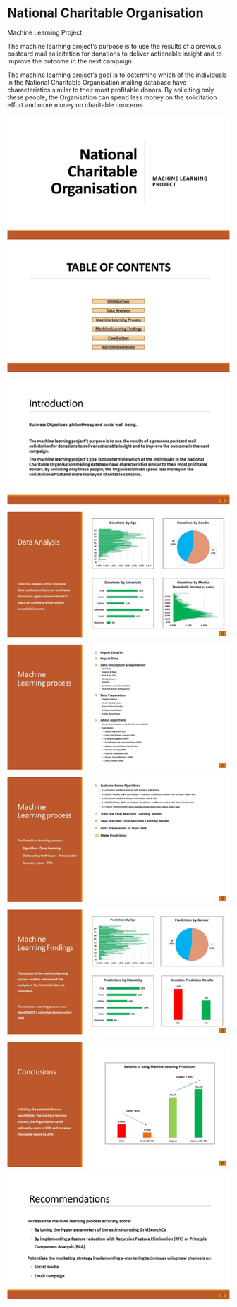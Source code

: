 # National Charitable Organisation
Machine Learning Project

The machine learning project’s purpose is to use the results of a previous postcard mail solicitation for donations to deliver actionable insight and to improve the outcome in the next campaign. 

The machine learning project’s goal is to determine which of the individuals in the National Charitable Organisation mailing database have characteristics similar to their most profitable donors. By soliciting only these people, the Organisation can spend less money on the solicitation effort and more money on charitable concerns. 

![alt text](https://github.com/AFoisAnalytics/National-Charitable-Organisation-Project/blob/master/Imagines/Slide1.JPG?raw=true)

![alt text](https://github.com/AFoisAnalytics/National-Charitable-Organisation-Project/blob/master/Imagines/Slide2.JPG?raw=true)

![alt text](https://github.com/AFoisAnalytics/National-Charitable-Organisation-Project/blob/master/Imagines/Slide3.JPG?raw=true)

![alt text](https://github.com/AFoisAnalytics/National-Charitable-Organisation-Project/blob/master/Imagines/Slide4.JPG?raw=true)

![alt text](https://github.com/AFoisAnalytics/National-Charitable-Organisation-Project/blob/master/Imagines/Slide5.JPG?raw=true)

![alt text](https://github.com/AFoisAnalytics/National-Charitable-Organisation-Project/blob/master/Imagines/Slide6.JPG?raw=true)

![alt text](https://github.com/AFoisAnalytics/National-Charitable-Organisation-Project/blob/master/Imagines/Slide7.JPG?raw=true)

![alt text](https://github.com/AFoisAnalytics/National-Charitable-Organisation-Project/blob/master/Imagines/Slide8.JPG?raw=true)

![alt text](https://github.com/AFoisAnalytics/National-Charitable-Organisation-Project/blob/master/Imagines/Slide9.JPG?raw=true)


